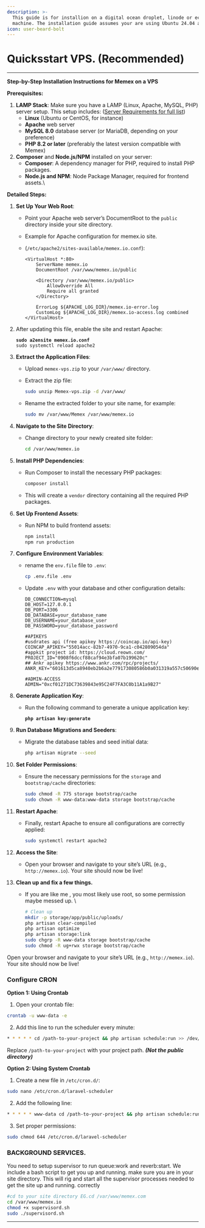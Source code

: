 ```yaml
---
description: >-
  This guide is for installion on a digital ocean droplet, linode or ec2
  machine. The installation guide assumes your are using Ubuntu 24.04 and LAMP
icon: user-beard-bolt
---
```


# Quicksstart VPS. (Recommended)



***

**Step-by-Step Installation Instructions for Memex on a VPS**

**Prerequisites:**

1. **LAMP Stack**: Make sure you have a LAMP (Linux, Apache, MySQL, PHP) server setup. This setup includes: ([Server Requirements for full list](https://app.gitbook.com/o/YKDZy1exkkindRHOQGS7/s/m8taPuNBtN7T73vrTCU5/prerequisites))
   * **Linux** (Ubuntu or CentOS, for instance)
   * **Apache** web server
   * **MySQL 8.0** database server (or MariaDB, depending on your preference)
   * **PHP 8.2 or later** (preferably the latest version compatible with Memex)
2. **Composer** and **Node.js/NPM** installed on your server:
   * **Composer**: A dependency manager for PHP, required to install PHP packages.
   * **Node.js and NPM**: Node Package Manager, required for frontend assets.\\

**Detailed Steps:**

1. **Set Up Your Web Root**:
   * Point your Apache web server’s DocumentRoot to the `public` directory inside your site directory.
   * Example for Apache configuration for memex.io site.
   *   (`/etc/apache2/sites-available/memex.io.conf`):

       ```apacheconf
       <VirtualHost *:80>
           ServerName memex.io
           DocumentRoot /var/www/memex.io/public
           
           <Directory /var/www/memex.io/public>
               AllowOverride All
               Require all granted
           </Directory>

           ErrorLog ${APACHE_LOG_DIR}/memex.io-error.log
           CustomLog ${APACHE_LOG_DIR}/memex.io-access.log combined
       </VirtualHost>
       ```
2.  After updating this file, enable the site and restart Apache:

    <pre class="language-bash"><code class="lang-bash"><strong>sudo a2ensite memex.io.conf
    </strong>sudo systemctl reload apache2
    </code></pre>
3. **Extract the Application Files**:
   * Upload `memex-vps.zip` to your `/var/www/` directory.
   *   Extract the zip file:

       ```bash
       sudo unzip Memex-vps.zip -d /var/www/
       ```
   *   Rename the extracted folder to your site name, for example:

       ```bash
       sudo mv /var/www/Memex /var/www/memex.io
       ```
4. **Navigate to the Site Directory**:
   *   Change directory to your newly created site folder:

       ```bash
       cd /var/www/memex.io
       ```
5. **Install PHP Dependencies**:
   *   Run Composer to install the necessary PHP packages:

       ```bash
       composer install
       ```
   * This will create a `vendor` directory containing all the required PHP packages.
6. **Set Up Frontend Assets**:
   *   Run NPM to build frontend assets:

       ```bash
       npm install
       npm run production
       ```
7. **Configure Environment Variables**:
   *   rename the `env.file` file to `.env`:

       ```bash
       cp .env.file .env
       ```
   *   Update `.env` with your database and other configuration details:

       ```basic
       DB_CONNECTION=mysql
       DB_HOST=127.0.0.1
       DB_PORT=3306
       DB_DATABASE=your_database_name
       DB_USERNAME=your_database_user
       DB_PASSWORD=your_database_password

       #APIKEYS
       #usdrates api (free apikey https://coincap.io/api-key)
       COINCAP_APIKEY="55014acc-82b7-4970-9ca1-c042809054da"
       #appkit project id: https://cloud.reown.com/
       PROJECT_ID="0908f6dccf88caf94e3bfa07b199620c"
       ## Ankr apikey https://www.ankr.com/rpc/projects/
       ANKR_KEY="601613d5ca8940eb2b6a2e779173080586b0a031319a557c50690e421efc9d81"

       #ADMIN-ACCESS
       ADMIN="0xcf01271DC73639843e95C24F7FA3C0b11A1a9B27"
       ```
8. **Generate Application Key**:
   *   Run the following command to generate a unique application key:

       <pre class="language-bash"><code class="lang-bash"><strong>php artisan key:generate
       </strong></code></pre>
9. **Run Database Migrations and Seeders**:
   *   Migrate the database tables and seed initial data:

       ```bash
       php artisan migrate --seed
       ```
10. **Set Folder Permissions**:
    *   Ensure the necessary permissions for the `storage` and `bootstrap/cache` directories:

        ```bash
        sudo chmod -R 775 storage bootstrap/cache
        sudo chown -R www-data:www-data storage bootstrap/cache
        ```
11. **Restart Apache**:
    *   Finally, restart Apache to ensure all configurations are correctly applied:

        ```bash
        sudo systemctl restart apache2
        ```
12. **Access the Site**:
    * Open your browser and navigate to your site’s URL (e.g., `http://memex.io`). Your site should now be live!
13. **Clean up and fix a few things.**
    *   If you are like me , you most likely use root, so some permission maybe messed up. \\

        ```bash
        # Clean up
        mkdir -p storage/app/public/uploads/
        php artisan clear-compiled
        php artisan optimize
        php artisan storage:link
        sudo chgrp -R www-data storage bootstrap/cache
        sudo chmod -R ug+rwx storage bootstrap/cache
        ```

Open your browser and navigate to your site’s URL (e.g., `http://memex.io`). Your site should now be live!



### Configure CRON

**Option 1: Using Crontab**

1. Open your crontab file:

```bash
crontab -u www-data -e
```

2. Add this line to run the scheduler every minute:

```bash
* * * * * cd /path-to-your-project && php artisan schedule:run >> /dev/null 2>&1
```

Replace `/path-to-your-project` with your  project path. _**(Not the public directory)**_

**Option 2: Using System Crontab**

1. Create a new file in `/etc/cron.d/`:

```bash
sudo nano /etc/cron.d/laravel-scheduler
```

2. Add the following line:

```bash
* * * * * www-data cd /path-to-your-project && php artisan schedule:run >> /dev/null 2>&1
```

3. Set proper permissions:

```bash
sudo chmod 644 /etc/cron.d/laravel-scheduler
```

### BACKGROUND SERVICES.

You need to setup supervisor to run queue:work and reverb:start. We include a bash script to get you up and running. make sure you are in your site directory. This will rig and start all the supervisor processes needed to get the site up and running. correctly

```bash
#cd to your site directory EG.cd /var/www/memex.com
cd /var/www/memex.io
chmod +x supervisord.sh
sudo ./supervisord.sh
```

***
